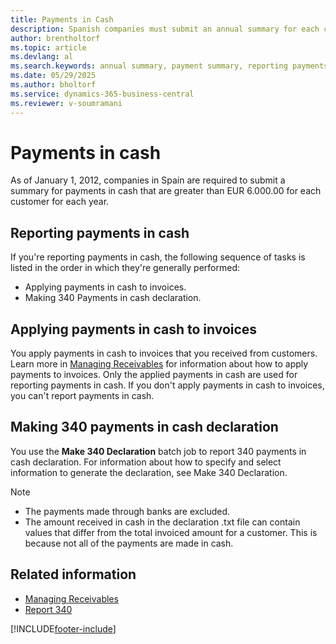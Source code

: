 ```yaml
---
title: Payments in Cash
description: Spanish companies must submit an annual summary for each customer if cash payments exceed EUR 6,000.00.
author: brentholtorf
ms.topic: article
ms.devlang: al
ms.search.keywords: annual summary, payment summary, reporting payments, reporting payments in cash, applying payments, 340 payments, cash declaration, Spanish version
ms.date: 05/29/2025
ms.author: bholtorf
ms.service: dynamics-365-business-central
ms.reviewer: v-soumramani
---
```


# Payments in cash

As of January 1, 2012, companies in Spain are required to submit a summary for payments in cash that are greater than EUR 6.000.00 for each customer for each year.  

## Reporting payments in cash

If you're reporting payments in cash, the following sequence of tasks is listed in the order in which they're generally performed:  

- Applying payments in cash to invoices.  
- Making 340 Payments in cash declaration.  

## Applying payments in cash to invoices

You apply payments in cash to invoices that you received from customers. Learn more in [Managing Receivables](../../receivables-manage-receivables.md) for information about how to apply payments to invoices. Only the applied payments in cash are used for reporting payments in cash. If you don't apply payments in cash to invoices, you can't report payments in cash.  

## Making 340 payments in cash declaration

You use the **Make 340 Declaration** batch job to report 340 payments in cash declaration. For information about how to specify and select information to generate the declaration, see Make 340 Declaration.  

> [!NOTE]  
> - The payments made through banks are excluded.
> - The amount received in cash in the declaration .txt file can contain values that differ from the total invoiced amount for a customer. This is because not all of the payments are made in cash.  

## Related information

- [Managing Receivables](../../receivables-manage-receivables.md)
- [Report 340](report-340.md)

[!INCLUDE[footer-include](../../includes/footer-banner.md)]
